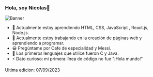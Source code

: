 ### Hola, soy Nicolas👋

![Banner](https://lh3.googleusercontent.com/pw/AIL4fc-GlVrpUE2F-UVCLD26eImjOqDTeE6th0LAJIEB6meZwpKQwPVC0E3vw2W9CuSA1FoUNhk1qbIVle7DDHLev4X84JZZZ93VJTlkWDvXBCW3US8rXEERbUm2NQTruQqayIHZgzB37FWE1nsdJ9RLghw4=w500-h500-s-no?authuser=0)

- 🌱 Actualmente estoy aprendiendo HTML, CSS, JavaScript , React.js, Node.js.
- 🔭 Actualmente estoy trabajando en la creación de páginas web y aprendiendo a programar.
- 😀 Pregúntame por Cafe de especialidad y Messi.
- 💬 Los primeros lenguajes que utilice fueron C y Java.
- ⚡ Dato curioso: mi primera línea de código no fue "¡Hola mundo!"

Ultima edicion: 07/09/2023
